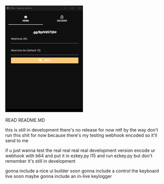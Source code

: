 ![EZKey Client Preview](assets/supergif.gif)

READ README.MD

this is still in development there's no release for now mtf
by the way don't run this shit for now because there's my testing webhook encoded so it'll send to me

if u just wanna test the real real real real development version
encode ur webhook with b64 and put it in ezkey.py l15
and run ezkey.py but don't remember it's still in development

gonna include a nice ui builder soon
gonna include a control the keyboard live soon
maybe gonna include an in-live keylogger